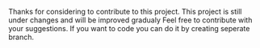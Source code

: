 Thanks for considering to contribute to this project.
This project is still under changes and will be improved gradualy
Feel free to contribute with your suggestions.
If you want to code you can do it by creating seperate branch.
